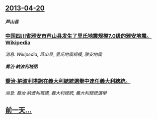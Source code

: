 ## [2013-04-20](/news/2013/04/20/index.md)

##### 芦山县
### [ 中国四川省雅安市芦山县发生了里氏地震规模7.0级的雅安地震。Wikipedia](/news/2013/04/20/中国四川省雅安市芦山县发生了里氏地震规模70级的雅安地震-Wikipedia.md)
_消息: Wikipedia, 芦山县, 里氏地震规模, 雅安地震_

##### 喬治·納波利塔諾
### [ 喬治·納波利塔諾在義大利總統選舉中連任義大利總統。](/news/2013/04/20/喬治-納波利塔諾在義大利總統選舉中連任義大利總統.md)
_消息: 喬治·納波利塔諾, 義大利總統, 義大利總統選舉_

## [前一天...](/news/2013/04/19/index.md)

